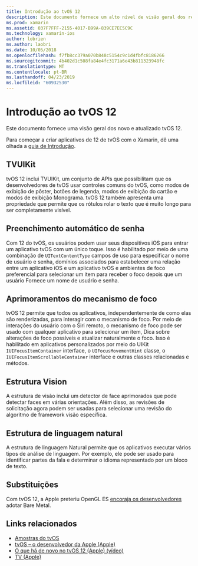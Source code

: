 ```yaml
---
title: Introdução ao tvOS 12
description: Este documento fornece um alto nível de visão geral dos recursos novos e atualizados do tvOS 12 na versão prévia do qual Xamarin fornece associações c# no momento.
ms.prod: xamarin
ms.assetid: 037F7FFF-2155-4017-B99A-839CE7EC5C9C
ms.technology: xamarin-ios
author: lobrien
ms.author: laobri
ms.date: 10/05/2018
ms.openlocfilehash: f7fb8cc379a070b848c5154c9c1d4fbfc8186266
ms.sourcegitcommit: 4b402d1c508fa84e4fc3171a6e43b811323948fc
ms.translationtype: MT
ms.contentlocale: pt-BR
ms.lasthandoff: 04/23/2019
ms.locfileid: "60932530"
---
```

# <a name="introduction-to-tvos-12"></a>Introdução ao tvOS 12

Este documento fornece uma visão geral dos novo e atualizado tvOS 12.

Para começar a criar aplicativos de 12 de tvOS com o Xamarin, dê uma olhada a [guia de Introdução](~/ios/platform/introduction-to-ios12/get-started.md).

## <a name="tvuikit"></a>TVUIKit

tvOS 12 inclui TVUIKit, um conjunto de APIs que possibilitam que os desenvolvedores de tvOS usar controles comuns do tvOS, como modos de exibição de pôster, botões de legenda, modos de exibição do cartão e modos de exibição Monograma. tvOS 12 também apresenta uma propriedade que permite que os rótulos rolar o texto que é muito longo para ser completamente visível.

## <a name="password-autofill"></a>Preenchimento automático de senha

Com 12 do tvOS, os usuários podem usar seus dispositivos iOS para entrar um aplicativo tvOS com um único toque. Isso é habilitado por meio de uma combinação de `UITextContentType` campos de uso para especificar o nome de usuário e senha, domínios associados para estabelecer uma relação entre um aplicativo iOS e um aplicativo tvOS e ambientes de foco preferencial para selecionar um item para receber o foco depois que um usuário Fornece um nome de usuário e senha.

## <a name="focus-engine-enhancements"></a>Aprimoramentos do mecanismo de foco

tvOS 12 permite que todos os aplicativos, independentemente de como elas são renderizadas, para interagir com o mecanismo de foco. Por meio de interações do usuário com o Siri remoto, o mecanismo de foco pode ser usado com qualquer aplicativo para selecionar um item, Dica sobre alterações de foco possíveis e atualizar naturalmente o foco. Isso é habilitado em aplicativos personalizados por meio do UIKit `IUIFocusItemContainer` interface, o `UIFocusMovementHint` classe, o `IUIFocusItemScrollableContainer` interface e outras classes relacionadas e métodos.

## <a name="vision-framework"></a>Estrutura Vision

A estrutura de visão inclui um detector de face aprimorados que pode detectar faces em várias orientações. Além disso, as revisões de solicitação agora podem ser usadas para selecionar uma revisão do algoritmo de framework visão específica.

## <a name="natural-language-framework"></a>Estrutura de linguagem natural

A estrutura de linguagem Natural permite que os aplicativos executar vários tipos de análise de linguagem. Por exemplo, ele pode ser usado para identificar partes da fala e determinar o idioma representado por um bloco de texto.

## <a name="deprecations"></a>Substituições

Com tvOS 12, a Apple preteriu OpenGL ES [encoraja os desenvolvedores](https://developer.apple.com/tvos/whats-new/) adotar Bare Metal.

## <a name="related-links"></a>Links relacionados

- [Amostras do tvOS](https://developer.xamarin.com/samples/tvos/all/)
- [tvOS – o desenvolvedor da Apple (Apple)](https://developer.apple.com/tvos/)
- [O que há de novo no tvOS 12 (Apple) (vídeo)](https://developer.apple.com/videos/play/wwdc2018/208/)
- [TV (Apple)](https://www.apple.com/tv/)